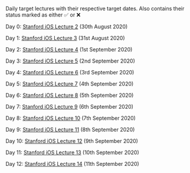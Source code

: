 
Daily target lectures with their respective target dates. Also contains their status marked as either :white_check_mark: or :x:

Day 0: [Stanford iOS Lecture 2](https://www.youtube.com/watch?v=4GjXq2Sr55Q&t=2196s) (30th August 2020) 

Day 1: [Stanford iOS Lecture 3](https://www.youtube.com/watch?v=SIYdYpPXil4&t=4s) (31st August 2020)

Day 2: [Stanford iOS Lecture 4](https://www.youtube.com/watch?v=eHEeWzFP6O4) (1st September 2020)

Day 3: [Stanford iOS Lecture 5](https://www.youtube.com/watch?v=oDKDGCRdSHc) (2nd September 2020)

Day 4: [Stanford iOS Lecture 6](https://www.youtube.com/watch?v=3krC2c56ceQ) (3rd September 2020)

Day 5: [Stanford iOS Lecture 7](https://www.youtube.com/watch?v=tmx-OwkBWxA) (4th September 2020)

Day 6: [Stanford iOS Lecture 8](https://www.youtube.com/watch?v=mz-rNLWJ0bk&list=PLpGHT1n4-mAtTj9oywMWoBx0dCGd51_yG&index=8) (5th September 2020)

Day 7: [Stanford iOS Lecture 9](https://www.youtube.com/watch?v=0i152oA3T3s&list=PLpGHT1n4-mAtTj9oywMWoBx0dCGd51_yG&index=7) (6th September 2020)

Day 8: [Stanford iOS Lecture 10](https://www.youtube.com/watch?v=CKexGQuIO7E&list=PLpGHT1n4-mAtTj9oywMWoBx0dCGd51_yG&index=6) (7th September 2020)

Day 9: [Stanford iOS Lecture 11](https://www.youtube.com/watch?v=fCfC6m7XUew&list=PLpGHT1n4-mAtTj9oywMWoBx0dCGd51_yG&index=3) (8th September 2020)

Day 10: [Stanford iOS Lecture 12](https://www.youtube.com/watch?v=yOhyOpXvaec&list=PLpGHT1n4-mAtTj9oywMWoBx0dCGd51_yG&index=1) (9th September 2020)

Day 11: [Stanford iOS Lecture 13](https://www.youtube.com/watch?v=fTNPRhGGP-0&list=PLpGHT1n4-mAtTj9oywMWoBx0dCGd51_yG&index=2) (10th September 2020)

Day 12: [Stanford iOS Lecture 14](https://www.youtube.com/watch?v=GRX5Dha_Clw&list=PLpGHT1n4-mAtTj9oywMWoBx0dCGd51_yG&index=4) (11th September 2020)





